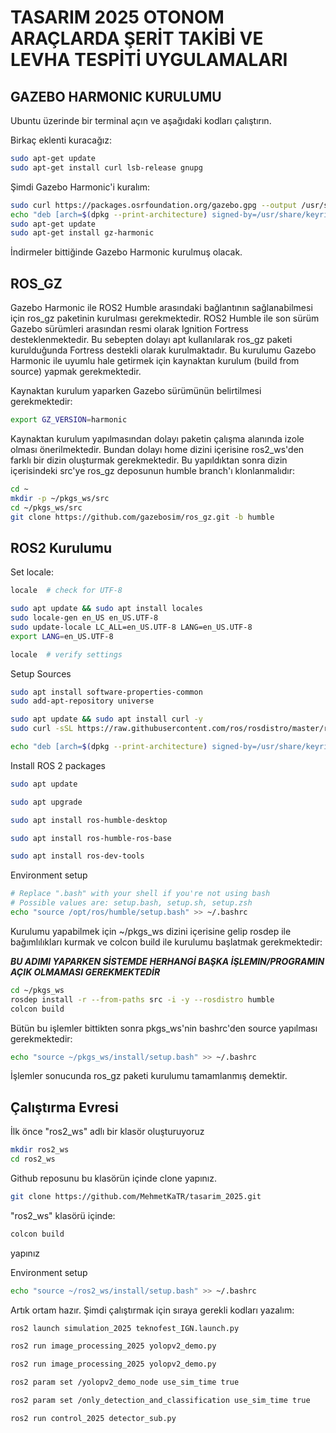 # TASARIM 2025 OTONOM ARAÇLARDA ŞERİT TAKİBİ VE LEVHA TESPİTİ UYGULAMALARI

## GAZEBO HARMONIC KURULUMU

Ubuntu üzerinde bir terminal açın ve aşağıdaki kodları çalıştırın.

Birkaç eklenti kuracağız:
```bash
sudo apt-get update
sudo apt-get install curl lsb-release gnupg
```

Şimdi Gazebo Harmonic'i kuralım:
```bash
sudo curl https://packages.osrfoundation.org/gazebo.gpg --output /usr/share/keyrings/pkgs-osrf-archive-keyring.gpg
echo "deb [arch=$(dpkg --print-architecture) signed-by=/usr/share/keyrings/pkgs-osrf-archive-keyring.gpg] http://packages.osrfoundation.org/gazebo/ubuntu-stable $(lsb_release -cs) main" | sudo tee /etc/apt/sources.list.d/gazebo-stable.list > /dev/null
sudo apt-get update
sudo apt-get install gz-harmonic
```

İndirmeler bittiğinde Gazebo Harmonic kurulmuş olacak.

## ROS_GZ

Gazebo Harmonic ile ROS2 Humble arasındaki bağlantının sağlanabilmesi için ros_gz paketinin kurulması gerekmektedir. ROS2 Humble ile son sürüm Gazebo sürümleri arasından resmi olarak Ignition Fortress desteklenmektedir. Bu sebepten dolayı apt kullanılarak ros_gz paketi kurulduğunda Fortress destekli olarak kurulmaktadır. Bu kurulumu Gazebo Harmonic ile uyumlu hale getirmek için kaynaktan kurulum (build from source) yapmak gerekmektedir.


Kaynaktan kurulum yaparken Gazebo sürümünün belirtilmesi gerekmektedir:
```bash
export GZ_VERSION=harmonic
```

Kaynaktan kurulum yapılmasından dolayı paketin çalışma alanında izole olması önerilmektedir. Bundan dolayı home dizini içerisine ros2_ws'den farklı bir dizin oluşturmak gerekmektedir. Bu yapıldıktan sonra dizin içerisindeki src'ye ros_gz deposunun humble branch'ı klonlanmalıdır:
```bash
cd ~
mkdir -p ~/pkgs_ws/src
cd ~/pkgs_ws/src
git clone https://github.com/gazebosim/ros_gz.git -b humble
```

## ROS2 Kurulumu

Set locale:
```bash
locale  # check for UTF-8

sudo apt update && sudo apt install locales
sudo locale-gen en_US en_US.UTF-8
sudo update-locale LC_ALL=en_US.UTF-8 LANG=en_US.UTF-8
export LANG=en_US.UTF-8

locale  # verify settings
```

Setup Sources
```bash
sudo apt install software-properties-common
sudo add-apt-repository universe
```

```bash
sudo apt update && sudo apt install curl -y
sudo curl -sSL https://raw.githubusercontent.com/ros/rosdistro/master/ros.key -o /usr/share/keyrings/ros-archive-keyring.gpg
```

```bash
echo "deb [arch=$(dpkg --print-architecture) signed-by=/usr/share/keyrings/ros-archive-keyring.gpg] http://packages.ros.org/ros2/ubuntu $(. /etc/os-release && echo $UBUNTU_CODENAME) main" | sudo tee /etc/apt/sources.list.d/ros2.list > /dev/null
```

Install ROS 2 packages
```bash
sudo apt update
```

```bash
sudo apt upgrade
```

```bash
sudo apt install ros-humble-desktop
```

```bash
sudo apt install ros-humble-ros-base
```

```bash
sudo apt install ros-dev-tools
```

Environment setup
```bash
# Replace ".bash" with your shell if you're not using bash
# Possible values are: setup.bash, setup.sh, setup.zsh
echo "source /opt/ros/humble/setup.bash" >> ~/.bashrc
```

Kurulumu yapabilmek için ~/pkgs_ws dizini içerisine gelip rosdep ile bağımlılıkları kurmak ve colcon build ile kurulumu başlatmak gerekmektedir:

***BU ADIMI YAPARKEN SİSTEMDE HERHANGİ BAŞKA İŞLEMIN/PROGRAMIN AÇIK OLMAMASI GEREKMEKTEDİR***
```bash
cd ~/pkgs_ws
rosdep install -r --from-paths src -i -y --rosdistro humble
colcon build
```

Bütün bu işlemler bittikten sonra pkgs_ws'nin bashrc'den source yapılması gerekmektedir:
```bash
echo "source ~/pkgs_ws/install/setup.bash" >> ~/.bashrc
```

İşlemler sonucunda ros_gz paketi kurulumu tamamlanmış demektir.

## Çalıştırma Evresi

İlk önce "ros2_ws" adlı bir klasör oluşturuyoruz
```bash
mkdir ros2_ws
cd ros2_ws
```

Github reposunu bu klasörün içinde clone yapınız.
```bash
git clone https://github.com/MehmetKaTR/tasarim_2025.git
```

"ros2_ws" klasörü içinde:
```bash
colcon build
```
yapınız

Environment setup
```bash
echo "source ~/ros2_ws/install/setup.bash" >> ~/.bashrc
```

Artık ortam hazır. Şimdi çalıştırmak için sıraya gerekli kodları yazalım:
```bash
ros2 launch simulation_2025 teknofest_IGN.launch.py
```

```bash
ros2 run image_processing_2025 yolopv2_demo.py
```

```bash
ros2 run image_processing_2025 yolopv2_demo.py
```

```bash
ros2 param set /yolopv2_demo_node use_sim_time true
```

```bash
ros2 param set /only_detection_and_classification use_sim_time true
```

```bash
ros2 run control_2025 detector_sub.py
```



